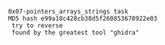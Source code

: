     0x07-pointers_arrays_strings task
     MD5 hash e99a18c428cb38d5f260853678922e03
      try to reverse
      found by the greatest tool "ghidra"
